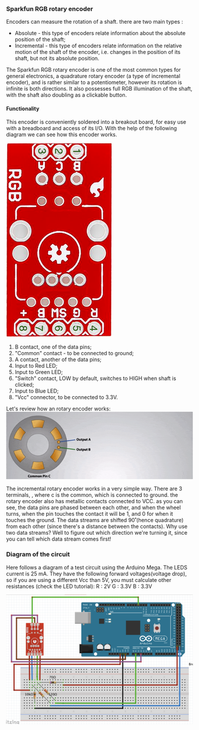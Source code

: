 ### Sparkfun RGB rotary encoder

Encoders can measure the rotation of a shaft. there are two main types :
* Absolute - this type of encoders relate information about the absolute position of the shaft;
* Incremental - this type of encoders relate information on the relative motion of the shaft of the encoder, i.e. changes in the position of its shaft, but not its absolute position.

The Sparkfun RGB rotary encoder is one of the most common types for general electronics, a quadrature rotary encoder (a type of incremental encoder), and is rather similar to a potentiometer, however its rotation is infinite is both directions. It also possesses full RGB illumination of the shaft, with the shaft also doubling as a clickable button.

#### Functionality

This encoder is conveniently soldered into a breakout board, for easy use with a breadboard and access of its I/O.  With the help of the following diagram we can see how this encoder works.

![](1.png)

1. B contact, one of the data pins;
2. "Common" contact - to be connected to ground;
3. A contact, another of the data pins;
4. Input to Red LED;
5. Input to Green LED;
6. "Switch" contact, LOW by default, switches to HIGH when shaft is clicked;
7. Input to Blue LED;
8. "Vcc" connector, to be connected to 3.3V.

Let's review how an rotary encoder works:
![](2.gif)

The incremental rotary encoder works in a very simple way. There are 3 terminals, , where c is the common, which is connected to ground. the rotary encoder also has metallic contacts connected to VCC. as you can see, the data pins are phased between each other, and when the wheel turns, when the pin touches the contact it will be 1, and 0 for when it touches the ground. The data streams are shifted 90˚(hence quadrature) from each other (since there's a distance between the contacts).
Why use two data streams? Well to figure out which direction we're turning it, since you can tell which data stream comes first!

### Diagram of the circuit
Here follows a diagram of a test circuit using the Arduino Mega.
The LEDS  current is 25 mA. They have the following forward voltages(voltage drop), so if you are using a different Vcc than 5V, you must calculate other resistances (check the LED tutorial):
R : 2V
G : 3.3V
B : 3.3V

![](3.png)
